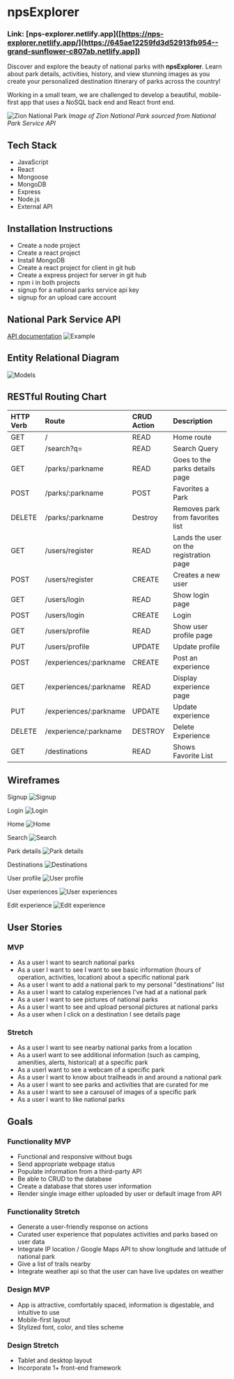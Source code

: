 # npsExplorer

### Link: [nps-explorer.netlify.app]([https://nps-explorer.netlify.app/](https://645ae12259fd3d52913fb954--grand-sunflower-c807ab.netlify.app])

Discover and explore the beauty of national parks with **npsExplorer**. Learn about park details, activities, history, and view stunning images as you create your personalized destination itinerary of parks across the country!

Working in a small team, we are challenged to develop a beautiful, mobile-first app that uses a NoSQL back end and React front end. 

![Zion National Park](https://www.nps.gov/common/uploads/structured_data/68BFC1AC-BF96-629F-89D261D78F181C64.jpg)
*Image of Zion National Park sourced from National Park Service API*

## Tech Stack
* JavaScript 
* React
* Mongoose
* MongoDB
* Express
* Node.js
* External API

## Installation Instructions

* Create a node project
* Create a react project
* Install MongoDB
* Create a react project for client in git hub
* Create a express project for server in git hub
* npm i in both projects
* signup for a national parks service api key
* signup for an upload care account


## National Park Service API
[API documentation](https://www.nps.gov/subjects/developer/api-documentation.htm)
![Example](./readMedia/NPS-API-example.png)

## Entity Relational Diagram
![Models](./readMedia/erd.png)

## RESTful Routing Chart
| HTTP Verb | Route                       | CRUD Action | Description                             |
|:--------- |:--------------------------- |:----------- |:--------------------------------------- |
| GET       | /                           | READ        | Home route                              |
| GET       | /search?q=                  | READ        | Search Query                            |
| GET       | /parks/:parkname            | READ        | Goes to the parks details page          |
| POST      | /parks/:parkname            | POST        | Favorites a Park                        |
| DELETE    | /parks/:parkname            | Destroy     | Removes park from favorites list        |
| GET       | /users/register             | READ        | Lands the user on the registration page |
| POST      | /users/register             | CREATE      | Creates a new user                      |
| GET       | /users/login                | READ        | Show login page                         |
| POST      | /users/login                | CREATE      | Login                                   |
| GET       | /users/profile              | READ        | Show user profile page                  |
| PUT       | /users/profile              | UPDATE      | Update profile                          |
| POST      | /experiences/:parkname | CREATE      | Post an experience                      |
| GET       | /experiences/:parkname | READ        | Display experience page                 |
| PUT       | /experiences/:parkname | UPDATE      | Update experience                       |
| DELETE    | /experience/:parkname  | DESTROY     | Delete Experience                       |
| GET       | /destinations               | READ        | Shows Favorite List                     |

## Wireframes
Signup
![Signup](./readMedia/Wireframe-sign-up.png)


Login
![Login](./readMedia/Wireframe-login.png)


Home
![Home](./readMedia/Wireframe-home.png)


Search
![Search](./readMedia/Wireframe-search.png)


Park details
![Park details](./readMedia/Wireframe-park-details.png)


Destinations
![Destinations](./readMedia/Wireframe-destinations.png)


User profile
![User profile](./readMedia/Wireframe-user-profile.png)


User experiences
![User experiences](./readMedia/Wireframe-view-experience.png)


Edit experience
![Edit experience](./readMedia/Wireframe-edit-experience.png)

## User Stories
### MVP
* As a user I want to search national parks
* As a user I want to see I want to see basic information (hours of operation, activities, location) about a specific national park
* As a user I want to add a national park to my personal "destinations" list
* As a user I want to catalog experiences I've had at a national park
* As a user I want to see pictures of national parks
* As a user I want to see and upload personal pictures at national parks
* As a user when I click on a destination I see details page 


### Stretch
* As a user I want to see nearby national parks from a location
* As a userI want to see additional information (such as camping, amenities, alerts, historical) at a specific park
* As a userI want to see a webcam of a specific park
* As a user I want to know about trailheads in and around a national park
* As a user I want to see parks and activities that are curated for me
* As a user I want to see a carousel of images of a specific park
* As a user I want to like national parks

## Goals
### Functionality MVP
* Functional and responsive without bugs
* Send appropriate webpage status
* Populate information from a third-party API
* Be able to CRUD to the database
* Create a database that stores user information
* Render single image either uploaded by user or default image from API


### Functionality Stretch
* Generate a user-friendly response on actions
* Curated user experience that populates activities and parks based on user data
* Integrate IP location / Google Maps API to show longitude and latitude of national park
* Give a list of trails nearby
* Integrate weather api so that the user can have live updates on weather

### Design MVP
* App is attractive, comfortably spaced, information is digestable, and intuitive to use
*  Mobile-first layout
* Stylized font, color, and tiles scheme

### Design Stretch
* Tablet and desktop layout
* Incorporate 1+ front-end framework
